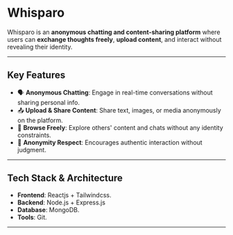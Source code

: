 # **Whisparo**

Whisparo is an **anonymous chatting and content-sharing platform** where users can **exchange thoughts freely**, **upload content**, and interact without revealing their identity.

---

##  Key Features

- 🗣 **Anonymous Chatting**: Engage in real-time conversations without sharing personal info.
- 📤 **Upload & Share Content**: Share text, images, or media anonymously on the platform.
- 👀 **Browse Freely**: Explore others' content and chats without any identity constraints.
- 🤝 **Anonymity Respect**: Encourages authentic interaction without judgment.

---

##  Tech Stack & Architecture

- **Frontend**: Reactjs + Tailwindcss.
- **Backend**: Node.js + Express.js  
- **Database**: MongoDB.
- **Tools**: Git. 


---
